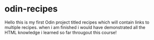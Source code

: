 # odin-recipes

Hello this is my first Odin project titled recipes which will contain links to multiple recipes.
when i am finished i would have demonstrated all the HTML knowledge i learned so far througout this course!